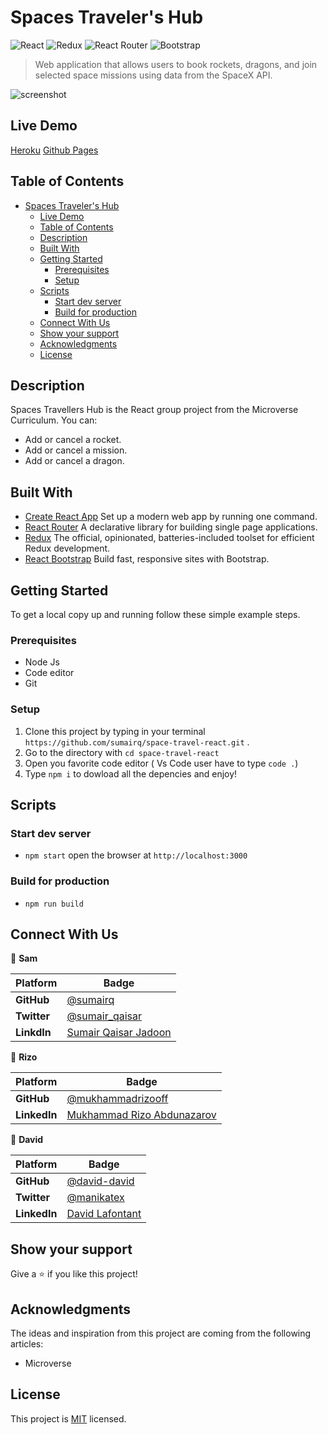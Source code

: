 # Spaces Traveler's Hub

![React](https://img.shields.io/badge/-React-61DAFB?logo=react&logoColor=white&style=for-the-badge)
![Redux](https://img.shields.io/badge/redux-%23593d88.svg?style=for-the-badge&logo=redux&logoColor=white)
![React Router](https://img.shields.io/badge/React_Router-CA4245?style=for-the-badge&logo=react-router&logoColor=white)
![Bootstrap](https://img.shields.io/badge/bootstrap-%23563D7C.svg?style=for-the-badge&logo=bootstrap&logoColor=white)

> Web application that allows users to book rockets, dragons, and join selected space missions using data from the SpaceX API.

![screenshot](Animation02.gif)

## Live Demo

[Heroku](https://react-space-travel.herokuapp.com/)
[Github Pages](https://sumairq.github.io/)

## Table of Contents

- [Spaces Traveler's Hub](#spaces-travelers-hub)
  - [Live Demo](#live-demo)
  - [Table of Contents](#table-of-contents)
  - [Description](#description)
  - [Built With](#built-with)
  - [Getting Started](#getting-started)
    - [Prerequisites](#prerequisites)
    - [Setup](#setup)
  - [Scripts](#scripts)
    - [Start dev server](#start-dev-server)
    - [Build for production](#build-for-production)
  - [Connect With Us](#connect-with-us)
  - [Show your support](#show-your-support)
  - [Acknowledgments](#acknowledgments)
  - [License](#license)

## Description

Spaces Travellers Hub is the React group project from the Microverse Curriculum. You can:

- Add or cancel a rocket.
- Add or cancel a mission.
- Add or cancel a dragon.

## Built With

- [Create React App](https://create-react-app.dev/) Set up a modern web app by running one command.
- [React Router](https://reactrouter.com/) A declarative library for building single page applications.
- [Redux](https://redux-toolkit.js.org/) The official, opinionated, batteries-included toolset for efficient Redux development.
- [React Bootstrap](https://react-bootstrap.github.io/) Build fast, responsive sites with Bootstrap.

## Getting Started

To get a local copy up and running follow these simple example steps.

### Prerequisites

- Node Js
- Code editor
- Git 

### Setup

1. Clone this project by typing in your terminal `https://github.com/sumairq/space-travel-react.git` .
2. Go to the directory with `cd space-travel-react`
3. Open you favorite code editor ( Vs Code user have to type `code .`)
4. Type `npm i` to dowload all the depencies and enjoy!

## Scripts

### Start dev server

- `npm start` open the browser at `http://localhost:3000`

### Build for production

- `npm run build`

## Connect With Us

👤 **Sam**

 Platform | Badge |
 --- | --- |
 **GitHub**  | [@sumairq](https://github.com/sumairq)
 **Twitter** | [@sumair_qaisar](https://twitter.com/sumair_qaisar)
 **LinkdIn** | [Sumair Qaisar Jadoon](https://www.linkedin.com/in/sumair-qaisar-jadoon-84a877164/)

👤 **Rizo**

 Platform | Badge |
 --- | --- |
 **GitHub**  | [@mukhammadrizooff](https://github.com/mukhammadrizooff)
 **LinkedIn** | [Mukhammad Rizo Abdunazarov ](https://www.linkedin.com/in/mukhammadrizooff/)

👤 **David**

Platform | Badge |
 --- | --- |
 **GitHub**  | [@david-david](https://github.com/david-lafontant)
 **Twitter** | [@manikatex](https://twitter.com/manikatex)
 **LinkedIn** | [David Lafontant](https://www.linkedin.com/in/david-lafontant/)

## Show your support

Give a ⭐️ if you like this project!

## Acknowledgments

The ideas and inspiration from this project are coming from the following articles:

- Microverse

## License

This project is [MIT](MIT.md) licensed.
